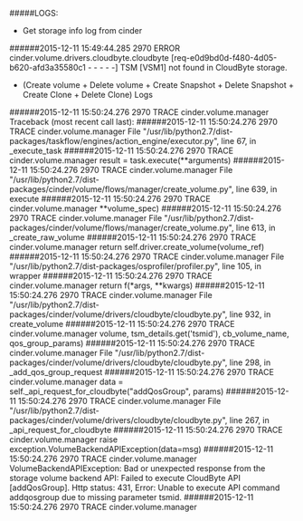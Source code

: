 #####LOGS:

- Get storage info log from cinder

######2015-12-11 15:49:44.285 2970 ERROR cinder.volume.drivers.cloudbyte.cloudbyte [req-e0d9bd0d-f480-4d05-b620-afd3a35580c1 - - - - -] TSM [VSM1] not found in CloudByte storage.

- (Create volume + Delete volume + Create Snapshot + Delete Snapshot + Create Clone + Delete Clone) Logs

######2015-12-11 15:50:24.276 2970 TRACE cinder.volume.manager Traceback (most recent call last):
######2015-12-11 15:50:24.276 2970 TRACE cinder.volume.manager   File "/usr/lib/python2.7/dist-packages/taskflow/engines/action_engine/executor.py", line 67, in _execute_task
######2015-12-11 15:50:24.276 2970 TRACE cinder.volume.manager     result = task.execute(**arguments)
######2015-12-11 15:50:24.276 2970 TRACE cinder.volume.manager   File "/usr/lib/python2.7/dist-packages/cinder/volume/flows/manager/create_volume.py", line 639, in execute
######2015-12-11 15:50:24.276 2970 TRACE cinder.volume.manager     **volume_spec)
######2015-12-11 15:50:24.276 2970 TRACE cinder.volume.manager   File "/usr/lib/python2.7/dist-packages/cinder/volume/flows/manager/create_volume.py", line 613, in _create_raw_volume
######2015-12-11 15:50:24.276 2970 TRACE cinder.volume.manager     return self.driver.create_volume(volume_ref)
######2015-12-11 15:50:24.276 2970 TRACE cinder.volume.manager   File "/usr/lib/python2.7/dist-packages/osprofiler/profiler.py", line 105, in wrapper
######2015-12-11 15:50:24.276 2970 TRACE cinder.volume.manager     return f(*args, **kwargs)
######2015-12-11 15:50:24.276 2970 TRACE cinder.volume.manager   File "/usr/lib/python2.7/dist-packages/cinder/volume/drivers/cloudbyte/cloudbyte.py", line 932, in create_volume
######2015-12-11 15:50:24.276 2970 TRACE cinder.volume.manager     volume, tsm_details.get('tsmid'), cb_volume_name, qos_group_params)
######2015-12-11 15:50:24.276 2970 TRACE cinder.volume.manager   File "/usr/lib/python2.7/dist-packages/cinder/volume/drivers/cloudbyte/cloudbyte.py", line 298, in _add_qos_group_request
######2015-12-11 15:50:24.276 2970 TRACE cinder.volume.manager     data = self._api_request_for_cloudbyte("addQosGroup", params)
######2015-12-11 15:50:24.276 2970 TRACE cinder.volume.manager   File "/usr/lib/python2.7/dist-packages/cinder/volume/drivers/cloudbyte/cloudbyte.py", line 267, in _api_request_for_cloudbyte
######2015-12-11 15:50:24.276 2970 TRACE cinder.volume.manager     raise exception.VolumeBackendAPIException(data=msg)
######2015-12-11 15:50:24.276 2970 TRACE cinder.volume.manager VolumeBackendAPIException: Bad or unexpected response from the storage volume backend API: Failed to execute CloudByte API [addQosGroup]. Http status: 431, Error: Unable to execute API command addqosgroup due to missing parameter tsmid.
######2015-12-11 15:50:24.276 2970 TRACE cinder.volume.manager
